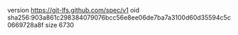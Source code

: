 version https://git-lfs.github.com/spec/v1
oid sha256:903a861c298384079076bcc56e8ee06de7ba7a3100d60d35594c5c0669728a8f
size 6730
